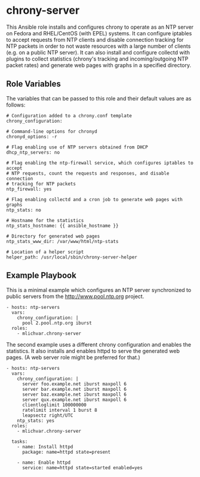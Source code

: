 chrony-server
=============

This Ansible role installs and configures chrony to operate as an NTP server on
Fedora and RHEL/CentOS (with EPEL) systems. It can configure iptables to accept
requests from NTP clients and disable connection tracking for NTP packets in
order to not waste resources with a large number of clients (e.g. on a public
NTP server). It can also install and configure collectd with plugins to collect
statistics (chrony's tracking and incoming/outgoing NTP packet rates) and
generate web pages with graphs in a specified directory.

Role Variables
--------------

The variables that can be passed to this role and their default values are as
follows:

```
# Configuration added to a chrony.conf template
chrony_configuration:

# Command-line options for chronyd
chronyd_options: -r

# Flag enabling use of NTP servers obtained from DHCP
dhcp_ntp_servers: no

# Flag enabling the ntp-firewall service, which configures iptables to accept
# NTP requests, count the requests and responses, and disable connection
# tracking for NTP packets
ntp_firewall: yes

# Flag enabling collectd and a cron job to generate web pages with graphs
ntp_stats: no

# Hostname for the statistics
ntp_stats_hostname: {{ ansible_hostname }}

# Directory for generated web pages
ntp_stats_www_dir: /var/www/html/ntp-stats

# Location of a helper script
helper_path: /usr/local/sbin/chrony-server-helper
```

Example Playbook
----------------

This is a minimal example which configures an NTP server synchronized to
public servers from the http://www.pool.ntp.org project.

```
- hosts: ntp-servers
  vars:
    chrony_configuration: |
      pool 2.pool.ntp.org iburst
  roles:
    - mlichvar.chrony-server
```

The second example uses a different chrony configuration and enables the
statistics. It also installs and enables httpd to serve the generated web
pages. (A web server role might be preferred for that.)

```
- hosts: ntp-servers
  vars:
    chrony_configuration: |
      server foo.example.net iburst maxpoll 6
      server bar.example.net iburst maxpoll 6
      server baz.example.net iburst maxpoll 6
      server qux.example.net iburst maxpoll 6
      clientloglimit 100000000
      ratelimit interval 1 burst 8
      leapsectz right/UTC
    ntp_stats: yes
  roles:
    - mlichvar.chrony-server

  tasks:
    - name: Install httpd
      package: name=httpd state=present

    - name: Enable httpd
      service: name=httpd state=started enabled=yes
```
